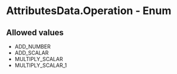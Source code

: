

# AttributesData.Operation - Enum



## Allowed values

* ADD_NUMBER
* ADD_SCALAR
* MULTIPLY_SCALAR
* MULTIPLY_SCALAR_1
